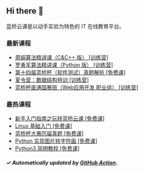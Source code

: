## Hi there 👋

蓝桥云课是以动手实验为特色的 IT 在线教育平台。

### 最新课程

<!-- LATEST:START -->
- [周娟算法精讲课（C&amp;C++ 版） [训练营]](https://www.lanqiao.cn/courses/17170/)
- [罗勇军算法精讲课（Python 版） [训练营]](https://www.lanqiao.cn/courses/17169/)
- [第十四届蓝桥杯（软件测试）真题解析 [免费课]](https://www.lanqiao.cn/courses/22384/)
- [夏令营：数据结构特训 [训练营]](https://www.lanqiao.cn/courses/20995/)
- [蓝桥杯直通国赛班（Web应用开发 职业组） [训练营]](https://www.lanqiao.cn/courses/21281/)
<!-- LATEST:END -->

### 最热课程

<!-- HOTEST:START -->
- [新手入门指南之玩转蓝桥云课 [免费课]](https://www.lanqiao.cn/courses/63/)
- [Linux 基础入门 [免费课]](https://www.lanqiao.cn/courses/1/)
- [蓝桥杯大赛历届真题 [免费课]](https://www.lanqiao.cn/courses/2786/)
- [Python 实现图片转字符画 [免费课]](https://www.lanqiao.cn/courses/370/)
- [Python3 简明教程 [免费课]](https://www.lanqiao.cn/courses/596/)
<!-- HOTEST:END -->

##### ✓ Automatically updated by [GitHub Action](https://github.com/lanqiao-courses/.github/actions/workflows/update.yml).
